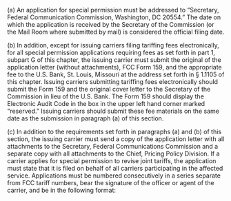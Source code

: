 (a) An application for special permission must be addressed to “Secretary, Federal Communication Commission, Washington, DC 20554.” The date on which the application is received by the Secretary of the Commission (or the Mail Room where submitted by mail) is considered the official filing date.

(b) In addition, except for issuing carriers filing tariffing fees electronically, for all special permission applications requiring fees as set forth in part 1, subpart G of this chapter, the issuing carrier must submit the original of the application letter (without attachments), FCC Form 159, and the appropriate fee to the U.S. Bank, St. Louis, Missouri at the address set forth in § 1.1105 of this chapter. Issuing carriers submitting tariffing fees electronically should submit the Form 159 and the original cover letter to the Secretary of the Commission in lieu of the U.S. Bank. The Form 159 should display the Electronic Audit Code in the box in the upper left hand corner marked “reserved.” Issuing carriers should submit these fee materials on the same date as the submission in paragraph (a) of this section.

(c) In addition to the requirements set forth in paragraphs (a) and (b) of this section, the issuing carrier must send a copy of the application letter with all attachments to the Secretary, Federal Communications Commission and a separate copy with all attachments to the Chief, Pricing Policy Division. If a carrier applies for special permission to revise joint tariffs, the application must state that it is filed on behalf of all carriers participating in the affected service. Applications must be numbered consecutively in a series separate from FCC tariff numbers, bear the signature of the officer or agent of the carrier, and be in the following format:
              

